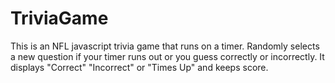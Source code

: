 # TriviaGame

This is an NFL javascript trivia game that runs on a timer.
Randomly selects a new question if your timer runs out or you guess correctly or incorrectly.
It displays "Correct" "Incorrect" or "Times Up" and keeps score.